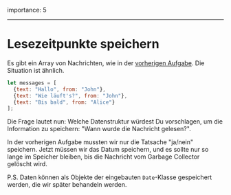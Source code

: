 importance: 5

---

# Lesezeitpunkte speichern

Es gibt ein Array von Nachrichten, wie in der [vorherigen Aufgabe](info:task/recipients-read). Die Situation ist ähnlich.

```js
let messages = [
  {text: "Hallo", from: "John"},
  {text: "Wie läuft's?", from: "John"},
  {text: "Bis bald", from: "Alice"}
];
```

Die Frage lautet nun: Welche Datenstruktur würdest Du vorschlagen, um die Information zu speichern: "Wann wurde die Nachricht gelesen?".

In der vorherigen Aufgabe mussten wir nur die Tatsache "ja/nein" speichern. Jetzt müssen wir das Datum speichern, und es sollte nur so lange im Speicher bleiben, bis die Nachricht vom Garbage Collector gelöscht wird.

P.S. Daten können als Objekte der eingebauten `Date`-Klasse gespeichert werden, die wir später behandeln werden.
